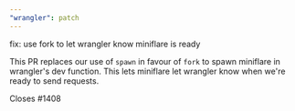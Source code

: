 ```yaml
---
"wrangler": patch
---
```


fix: use fork to let wrangler know miniflare is ready

This PR replaces our use of `spawn` in favour of `fork` to spawn miniflare in wrangler's dev function. This lets miniflare let wrangler know when we're ready to send requests.

Closes #1408
